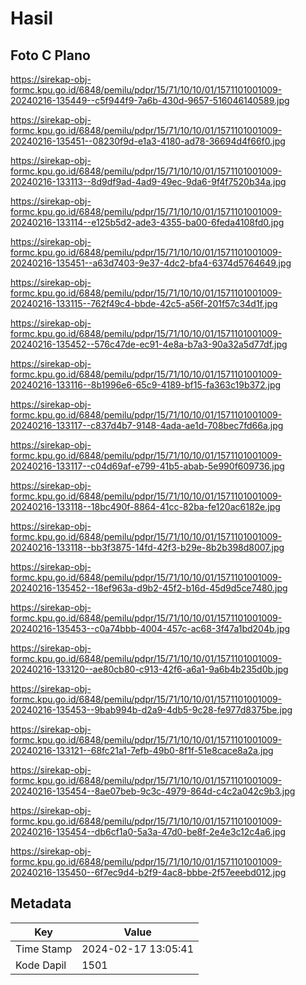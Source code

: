 # Hasil

## Foto C Plano

https://sirekap-obj-formc.kpu.go.id/6848/pemilu/pdpr/15/71/10/10/01/1571101001009-20240216-135449--c5f944f9-7a6b-430d-9657-516046140589.jpg

https://sirekap-obj-formc.kpu.go.id/6848/pemilu/pdpr/15/71/10/10/01/1571101001009-20240216-135451--08230f9d-e1a3-4180-ad78-36694d4f66f0.jpg

https://sirekap-obj-formc.kpu.go.id/6848/pemilu/pdpr/15/71/10/10/01/1571101001009-20240216-133113--8d9df9ad-4ad9-49ec-9da6-9f4f7520b34a.jpg

https://sirekap-obj-formc.kpu.go.id/6848/pemilu/pdpr/15/71/10/10/01/1571101001009-20240216-133114--e125b5d2-ade3-4355-ba00-6feda4108fd0.jpg

https://sirekap-obj-formc.kpu.go.id/6848/pemilu/pdpr/15/71/10/10/01/1571101001009-20240216-135451--a63d7403-9e37-4dc2-bfa4-6374d5764649.jpg

https://sirekap-obj-formc.kpu.go.id/6848/pemilu/pdpr/15/71/10/10/01/1571101001009-20240216-133115--762f49c4-bbde-42c5-a56f-201f57c34d1f.jpg

https://sirekap-obj-formc.kpu.go.id/6848/pemilu/pdpr/15/71/10/10/01/1571101001009-20240216-135452--576c47de-ec91-4e8a-b7a3-90a32a5d77df.jpg

https://sirekap-obj-formc.kpu.go.id/6848/pemilu/pdpr/15/71/10/10/01/1571101001009-20240216-133116--8b1996e6-65c9-4189-bf15-fa363c19b372.jpg

https://sirekap-obj-formc.kpu.go.id/6848/pemilu/pdpr/15/71/10/10/01/1571101001009-20240216-133117--c837d4b7-9148-4ada-ae1d-708bec7fd66a.jpg

https://sirekap-obj-formc.kpu.go.id/6848/pemilu/pdpr/15/71/10/10/01/1571101001009-20240216-133117--c04d69af-e799-41b5-abab-5e990f609736.jpg

https://sirekap-obj-formc.kpu.go.id/6848/pemilu/pdpr/15/71/10/10/01/1571101001009-20240216-133118--18bc490f-8864-41cc-82ba-fe120ac6182e.jpg

https://sirekap-obj-formc.kpu.go.id/6848/pemilu/pdpr/15/71/10/10/01/1571101001009-20240216-133118--bb3f3875-14fd-42f3-b29e-8b2b398d8007.jpg

https://sirekap-obj-formc.kpu.go.id/6848/pemilu/pdpr/15/71/10/10/01/1571101001009-20240216-135452--18ef963a-d9b2-45f2-b16d-45d9d5ce7480.jpg

https://sirekap-obj-formc.kpu.go.id/6848/pemilu/pdpr/15/71/10/10/01/1571101001009-20240216-135453--c0a74bbb-4004-457c-ac68-3f47a1bd204b.jpg

https://sirekap-obj-formc.kpu.go.id/6848/pemilu/pdpr/15/71/10/10/01/1571101001009-20240216-133120--ae80cb80-c913-42f6-a6a1-9a6b4b235d0b.jpg

https://sirekap-obj-formc.kpu.go.id/6848/pemilu/pdpr/15/71/10/10/01/1571101001009-20240216-135453--9bab994b-d2a9-4db5-9c28-fe977d8375be.jpg

https://sirekap-obj-formc.kpu.go.id/6848/pemilu/pdpr/15/71/10/10/01/1571101001009-20240216-133121--68fc21a1-7efb-49b0-8f1f-51e8cace8a2a.jpg

https://sirekap-obj-formc.kpu.go.id/6848/pemilu/pdpr/15/71/10/10/01/1571101001009-20240216-135454--8ae07beb-9c3c-4979-864d-c4c2a042c9b3.jpg

https://sirekap-obj-formc.kpu.go.id/6848/pemilu/pdpr/15/71/10/10/01/1571101001009-20240216-135454--db6cf1a0-5a3a-47d0-be8f-2e4e3c12c4a6.jpg

https://sirekap-obj-formc.kpu.go.id/6848/pemilu/pdpr/15/71/10/10/01/1571101001009-20240216-135450--6f7ec9d4-b2f9-4ac8-bbbe-2f57eeebd012.jpg


## Metadata

| Key        | Value               |
| ---------- | ------------------- |
| Time Stamp | 2024-02-17 13:05:41 |
| Kode Dapil | 1501                |



